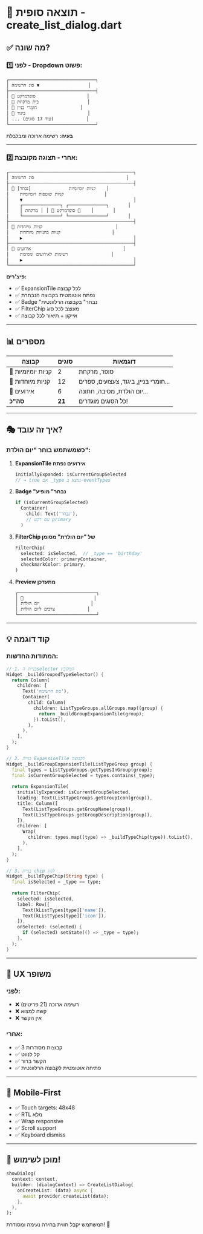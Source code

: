 # 🎨 תוצאה סופית - create_list_dialog.dart

## ✅ מה שונה?

### 1️⃣ **לפני** - Dropdown פשוט:
```
┌────────────────────────────────┐
│ סוג הרשימה ▼                  │
├────────────────────────────────┤
│ 🛒 סופרמרקט                   │
│ 💊 בית מרקחת                  │
│ 🔨 חומרי בניין                │
│ 👕 ביגוד                       │
│ ... (עוד 17 סוגים)            │
└────────────────────────────────┘
```
**בעיה:** רשימה ארוכה ומבלבלת

---

### 2️⃣ **אחרי** - תצוגה מקובצת:
```
┌──────────────────────────────────────────────┐
│ סוג הרשימה                                  │
├──────────────────────────────────────────────┤
│ 🛒 קניות יומיומיות              [נבחר]    │
│    קניות שוטפות ויומיומיות               │
│    ▼                                         │
│    ┌──────────────┐ ┌──────────────┐       │
│    │ סופרמרקט 🛒 │ │ מרקחת 💊    │       │
│    └──────────────┘ └──────────────┘       │
├──────────────────────────────────────────────┤
│ 🎯 קניות מיוחדות                           │
│    קניות בחנויות מיוחדות                   │
│    ▶                                         │
├──────────────────────────────────────────────┤
│ 🎉 אירועים                                  │
│    רשימות לאירועים ומסיבות                │
│    ▶                                         │
└──────────────────────────────────────────────┘
```

**פיצ'רים:**
- ✅ ExpansionTile לכל קבוצה
- ✅ נפתח אוטומטית בקבוצה הנבחרת
- ✅ Badge "נבחר" בקבוצה הרלוונטית
- ✅ FilterChip מעוצב לכל סוג
- ✅ אייקון + תיאור לכל קבוצה

---

## 📊 מספרים

| קבוצה | סוגים | דוגמאות |
|-------|-------|----------|
| 🛒 קניות יומיומיות | 2 | סופר, מרקחת |
| 🎯 קניות מיוחדות | 12 | חומרי בניין, ביגוד, צעצועים, ספרים... |
| 🎉 אירועים | 6 | יום הולדת, מסיבה, חתונה... |
| **סה"כ** | **21** | כל הסוגים מוגדרים! |

---

## 🎭 איך זה עובד?

### כשמשתמש בוחר "יום הולדת":

1. **ExpansionTile אירועים נפתח**
   ```dart
   initiallyExpanded: isCurrentGroupSelected
   // → true אם _type נמצא ב-eventTypes
   ```

2. **Badge "נבחר" מופיע**
   ```dart
   if (isCurrentGroupSelected)
     Container(
       child: Text('נבחר'),
       // עם רקע primary
     )
   ```

3. **FilterChip של "יום הולדת" מסומן**
   ```dart
   FilterChip(
     selected: isSelected,  // _type == 'birthday'
     selectedColor: primaryContainer,
     checkmarkColor: primary,
   )
   ```

4. **Preview מתעדכן**
   ```
   ┌─────────────────────────────┐
   │ 🎂                          │
   │ יום הולדת                   │
   │ צרכים ליום הולדת            │
   └─────────────────────────────┘
   ```

---

## 💡 קוד דוגמה

### המתודות החדשות:

```dart
// 1. בניית הselector המקובץ
Widget _buildGroupedTypeSelector() {
  return Column(
    children: [
      Text('סוג הרשימה'),
      Container(
        child: Column(
          children: ListTypeGroups.allGroups.map((group) {
            return _buildGroupExpansionTile(group);
          }).toList(),
        ),
      ),
    ],
  );
}

// 2. בניית ExpansionTile לקבוצה
Widget _buildGroupExpansionTile(ListTypeGroup group) {
  final types = ListTypeGroups.getTypesInGroup(group);
  final isCurrentGroupSelected = types.contains(_type);
  
  return ExpansionTile(
    initiallyExpanded: isCurrentGroupSelected,
    leading: Text(ListTypeGroups.getGroupIcon(group)),
    title: Column([
      Text(ListTypeGroups.getGroupName(group)),
      Text(ListTypeGroups.getGroupDescription(group)),
    ]),
    children: [
      Wrap(
        children: types.map((type) => _buildTypeChip(type)).toList(),
      ),
    ],
  );
}

// 3. בניית chip לסוג
Widget _buildTypeChip(String type) {
  final isSelected = _type == type;
  
  return FilterChip(
    selected: isSelected,
    label: Row([
      Text(kListTypes[type]['name']),
      Text(kListTypes[type]['icon']),
    ]),
    onSelected: (selected) {
      if (selected) setState(() => _type = type);
    },
  );
}
```

---

## 🎯 UX משופר

### לפני:
- ❌ רשימה ארוכה (21 פריטים)
- ❌ קשה למצוא
- ❌ אין הקשר

### אחרי:
- ✅ 3 קבוצות מסודרות
- ✅ קל לנווט
- ✅ הקשר ברור
- ✅ פתיחה אוטומטית לקבוצה הרלוונטית

---

## 📱 Mobile-First

- ✅ Touch targets: 48x48
- ✅ RTL מלא
- ✅ Wrap responsive
- ✅ Scroll support
- ✅ Keyboard dismiss

---

## 🚀 מוכן לשימוש!

```dart
showDialog(
  context: context,
  builder: (dialogContext) => CreateListDialog(
    onCreateList: (data) async {
      await provider.createList(data);
    },
  ),
);
```

המשתמש יקבל חווית בחירה נעימה ומסודרת! 🎉
